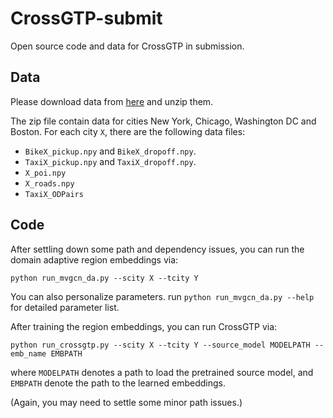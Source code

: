 # CrossGTP-submit
Open source code and data for CrossGTP in submission. 

## Data
Please download data from [here](https://drive.google.com/file/d/1knOIvI6BUpp-A2AZQY-8xh07qTf7t5tC/view?usp=sharing) and unzip them. 

The zip file contain data for cities New York, Chicago, Washington DC and Boston. For each city `X`, there are the following data files:
- `BikeX_pickup.npy` and `BikeX_dropoff.npy`. 
- `TaxiX_pickup.npy` and `TaxiX_dropoff.npy`. 
- `X_poi.npy`
- `X_roads.npy`
- `TaxiX_ODPairs`

## Code

After settling down some path and dependency issues, you can run the domain adaptive region embeddings via: 

`python run_mvgcn_da.py --scity X --tcity Y`

You can also personalize parameters. run `python run_mvgcn_da.py --help` for detailed parameter list.

After training the region embeddings, you can run CrossGTP via: 

`python run_crossgtp.py --scity X --tcity Y --source_model MODELPATH --emb_name EMBPATH`

where `MODELPATH` denotes a path to load the pretrained source model, and `EMBPATH` denote the path to the learned embeddings.

(Again, you may need to settle some minor path issues.) 
